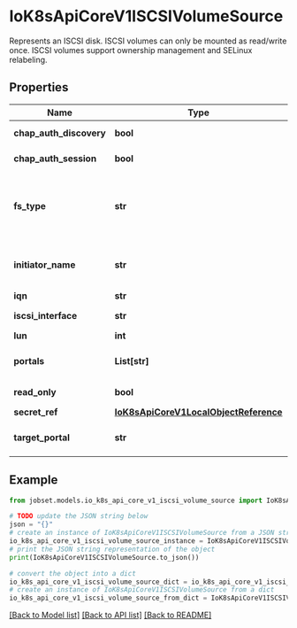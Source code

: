 # IoK8sApiCoreV1ISCSIVolumeSource

Represents an ISCSI disk. ISCSI volumes can only be mounted as read/write once. ISCSI volumes support ownership management and SELinux relabeling.

## Properties

Name | Type | Description | Notes
------------ | ------------- | ------------- | -------------
**chap_auth_discovery** | **bool** | chapAuthDiscovery defines whether support iSCSI Discovery CHAP authentication | [optional] 
**chap_auth_session** | **bool** | chapAuthSession defines whether support iSCSI Session CHAP authentication | [optional] 
**fs_type** | **str** | fsType is the filesystem type of the volume that you want to mount. Tip: Ensure that the filesystem type is supported by the host operating system. Examples: \&quot;ext4\&quot;, \&quot;xfs\&quot;, \&quot;ntfs\&quot;. Implicitly inferred to be \&quot;ext4\&quot; if unspecified. More info: https://kubernetes.io/docs/concepts/storage/volumes#iscsi | [optional] 
**initiator_name** | **str** | initiatorName is the custom iSCSI Initiator Name. If initiatorName is specified with iscsiInterface simultaneously, new iSCSI interface &lt;target portal&gt;:&lt;volume name&gt; will be created for the connection. | [optional] 
**iqn** | **str** | iqn is the target iSCSI Qualified Name. | 
**iscsi_interface** | **str** | iscsiInterface is the interface Name that uses an iSCSI transport. Defaults to &#39;default&#39; (tcp). | [optional] 
**lun** | **int** | lun represents iSCSI Target Lun number. | 
**portals** | **List[str]** | portals is the iSCSI Target Portal List. The portal is either an IP or ip_addr:port if the port is other than default (typically TCP ports 860 and 3260). | [optional] 
**read_only** | **bool** | readOnly here will force the ReadOnly setting in VolumeMounts. Defaults to false. | [optional] 
**secret_ref** | [**IoK8sApiCoreV1LocalObjectReference**](IoK8sApiCoreV1LocalObjectReference.md) |  | [optional] 
**target_portal** | **str** | targetPortal is iSCSI Target Portal. The Portal is either an IP or ip_addr:port if the port is other than default (typically TCP ports 860 and 3260). | 

## Example

```python
from jobset.models.io_k8s_api_core_v1_iscsi_volume_source import IoK8sApiCoreV1ISCSIVolumeSource

# TODO update the JSON string below
json = "{}"
# create an instance of IoK8sApiCoreV1ISCSIVolumeSource from a JSON string
io_k8s_api_core_v1_iscsi_volume_source_instance = IoK8sApiCoreV1ISCSIVolumeSource.from_json(json)
# print the JSON string representation of the object
print(IoK8sApiCoreV1ISCSIVolumeSource.to_json())

# convert the object into a dict
io_k8s_api_core_v1_iscsi_volume_source_dict = io_k8s_api_core_v1_iscsi_volume_source_instance.to_dict()
# create an instance of IoK8sApiCoreV1ISCSIVolumeSource from a dict
io_k8s_api_core_v1_iscsi_volume_source_from_dict = IoK8sApiCoreV1ISCSIVolumeSource.from_dict(io_k8s_api_core_v1_iscsi_volume_source_dict)
```
[[Back to Model list]](../README.md#documentation-for-models) [[Back to API list]](../README.md#documentation-for-api-endpoints) [[Back to README]](../README.md)


